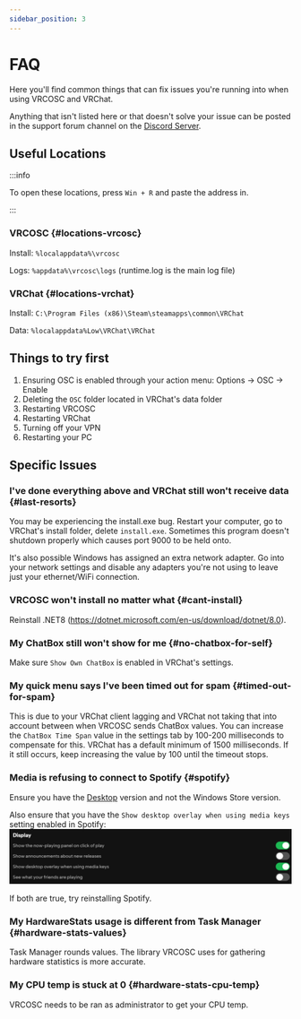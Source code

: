 ```yaml
---
sidebar_position: 3
---
```


# FAQ

Here you'll find common things that can fix issues you're running into when using VRCOSC and VRChat.

Anything that isn't listed here or that doesn't solve your issue can be posted in the support forum channel on the [Discord Server](https://discord.gg/vj4brHyvT5).

## Useful Locations

:::info

To open these locations, press `Win + R` and paste the address in.

:::

### VRCOSC {#locations-vrcosc}
Install: `%localappdata%\vrcosc`

Logs: `%appdata%\vrcosc\logs` (runtime.log is the main log file)

### VRChat {#locations-vrchat}
Install: `C:\Program Files (x86)\Steam\steamapps\common\VRChat`

Data: `%localappdata%Low\VRChat\VRChat`

## Things to try first
1) Ensuring OSC is enabled through your action menu: Options -> OSC -> Enable
2) Deleting the `OSC` folder located in VRChat's data folder
3) Restarting VRCOSC
4) Restarting VRChat
5) Turning off your VPN
6) Restarting your PC

## Specific Issues

### I've done everything above and VRChat still won't receive data {#last-resorts}
You may be experiencing the install.exe bug. Restart your computer, go to VRChat's install folder, delete `install.exe`. Sometimes this program doesn't shutdown properly which causes port 9000 to be held onto.

It's also possible Windows has assigned an extra network adapter. Go into your network settings and disable any adapters you're not using to leave just your ethernet/WiFi connection.

### VRCOSC won't install no matter what {#cant-install}
Reinstall .NET8 (https://dotnet.microsoft.com/en-us/download/dotnet/8.0).

### My ChatBox still won't show for me {#no-chatbox-for-self}
Make sure `Show Own ChatBox` is enabled in VRChat's settings.

### My quick menu says I've been timed out for spam {#timed-out-for-spam}
This is due to your VRChat client lagging and VRChat not taking that into account between when VRCOSC sends ChatBox values. You can increase the `ChatBox Time Span` value in the settings tab by 100-200 milliseconds to compensate for this. VRChat has a default minimum of 1500 milliseconds. If it still occurs, keep increasing the value by 100 until the timeout stops.

### Media is refusing to connect to Spotify {#spotify}
Ensure you have the [Desktop](https://www.spotify.com/uk/download/windows) version and not the Windows Store version.

Also ensure that you have the `Show desktop overlay when using media keys` setting enabled in Spotify:
![Spotify Display Settings](/img/spotify_display_settings.png)

If both are true, try reinstalling Spotify.

### My HardwareStats usage is different from Task Manager {#hardware-stats-values}
Task Manager rounds values. The library VRCOSC uses for gathering hardware statistics is more accurate.

### My CPU temp is stuck at 0 {#hardware-stats-cpu-temp}
VRCOSC needs to be ran as administrator to get your CPU temp.